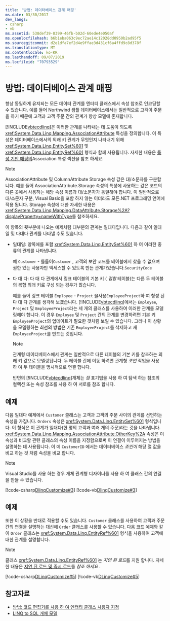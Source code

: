```yaml
---
title: '방법: 데이터베이스 관계 매핑'
ms.date: 03/30/2017
dev_langs:
- csharp
- vb
ms.assetid: 538def39-8399-46fb-b02d-60ede4e050af
ms.openlocfilehash: b6b1eba063c9ec72ae14c12028dd0950b2ad95f5
ms.sourcegitcommit: d2e1dfa7ef2d4e9ffae3d431cf6a4ffd9c8d378f
ms.translationtype: MT
ms.contentlocale: ko-KR
ms.lasthandoff: 09/07/2019
ms.locfileid: "70793529"
---
```

# <a name="how-to-map-database-relationships"></a>방법: 데이터베이스 관계 매핑
항상 동일하게 유지되는 모든 데이터 관계를 엔터티 클래스에서 속성 참조로 인코딩할 수 있습니다. 예를 들어 Northwind 샘플 데이터베이스에서는 일반적으로 고객이 주문을 하기 때문에 고객과 고객 주문 간의 관계가 항상 모델에 존재합니다.  
  
 [!INCLUDE[vbtecdlinq](../../../../../../includes/vbtecdlinq-md.md)]은 이러한 관계를 나타내는 데 도움이 되도록 <xref:System.Data.Linq.Mapping.AssociationAttribute> 특성을 정의합니다. 이 특성은 데이터베이스에서의 외래 키 관계가 무엇인지 나타내기 위해 <xref:System.Data.Linq.EntitySet%601> 및 <xref:System.Data.Linq.EntityRef%601> 형식과 함께 사용됩니다. 자세한 내용은 [특성 기반 매핑의](attribute-based-mapping.md)Association 특성 섹션을 참조 하세요.  
  
> [!NOTE]
> AssociationAttribute 및 ColumnAttribute Storage 속성 값은 대/소문자를 구분합니다. 예를 들어 AssociationAttribute.Storage 속성의 특성에 사용하는 값은 코드의 다른 곳에서 사용하는 해당 속성 이름과 대/소문자가 동일해야 합니다. 이 일반적으로 대/소문자 구분, Visual Basic을 포함 하지 않는 이더라도 모든.NET 프로그래밍 언어에 적용 됩니다. Storage 속성에 대한 자세한 내용은 <xref:System.Data.Linq.Mapping.DataAttribute.Storage%2A?displayProperty=nameWithType>를 참조하세요.  
  
 이 항목의 뒷부분에 나오는 예제처럼 대부분의 관계는 일대다입니다. 다음과 같이 일대일 및 다대다 관계를 나타낼 수도 있습니다.  
  
- 일대일: 양쪽에를 포함 <xref:System.Data.Linq.EntitySet%601> 하 여 이러한 종류의 관계를 나타냅니다.  
  
     예 `Customer` - 를들어`Customer` , 고객의 보안 코드를 테이블에서 찾을 수 없으며 권한 있는 사용자만 액세스할 수 있도록 만든 관계가있습니다.`SecurityCode`  
  
- 다 대 다: 다 대 다 관계에서 링크 테이블의 기본 키 ( *접합* 테이블)는 다른 두 테이블의 복합 외래 키로 구성 되는 경우가 많습니다.  
  
     예를 들어 링크 테이블 `Employee` - `Project` 을사용`EmployeeProject`하 여 형성 된 다 대 다 관계를 생각해 보겠습니다. [!INCLUDE[vbtecdlinq](../../../../../../includes/vbtecdlinq-md.md)]에서는 `Employee`, `Project` 및 `EmployeeProject`라는 세 개의 클래스를 사용하여 이러한 관계를 모델링해야 합니다. 이 경우 `Employee` 및 `Project` 간의 관계를 변경하려면 기본 키 `EmployeeProject`의 업데이트가 필요한 것처럼 보일 수 있습니다. 그러나 이 상황을 모델링하는 최선의 방법은 기존 `EmployeeProject`를 삭제하고 새 `EmployeeProject`를 만드는 것입니다.  
  
    > [!NOTE]
    > 관계형 데이터베이스에서 관계는 일반적으로 다른 테이블의 기본 키를 참조하는 외래 키 값으로 모델링됩니다. 두 테이블 간에 이동 하려면 관계형 *조인* 작업을 사용 하 여 두 테이블을 명시적으로 연결 합니다.  
    >   
    >  반면의 [!INCLUDE[vbtecdlinq](../../../../../../includes/vbtecdlinq-md.md)]개체는 *점* 표기법을 사용 하 여 탐색 하는 참조의 컬렉션 또는 속성 참조를 사용 하 여 서로를 참조 합니다.  
  
## <a name="example"></a>예제  
 다음 일대다 예제에서 `Customer` 클래스는 고객과 고객의 주문 사이의 관계를 선언하는 속성을 가집니다.  `Orders` 속성은 <xref:System.Data.Linq.EntitySet%601> 형식입니다. 이 형식은 이 관계가 일대다(한 명의 고객과 여러 개의 주문)라는 것을 나타냅니다. <xref:System.Data.Linq.Mapping.AssociationAttribute.OtherKey%2A> 속성은 이 속성과 비교할 관련 클래스의 속성 이름을 지정함으로써 이 연결이 이루어지는 방법을 설명하는 데 사용됩니다. 이 예 `CustomerID` 에서는 데이터베이스 *조인이* 해당 열 값을 비교 하는 것 처럼 속성을 비교 합니다.  
  
> [!NOTE]
> Visual Studio를 사용 하는 경우 개체 관계형 디자이너를 사용 하 여 클래스 간의 연결을 만들 수 있습니다.  
  
 [!code-csharp[DlinqCustomize#3](../../../../../../samples/snippets/csharp/VS_Snippets_Data/DLinqCustomize/cs/Program.cs#3)]
 [!code-vb[DlinqCustomize#3](../../../../../../samples/snippets/visualbasic/VS_Snippets_Data/DLinqCustomize/vb/Module1.vb#3)]  
  
## <a name="example"></a>예제  
 또한 이 상황을 반대로 적용할 수도 있습니다. `Customer` 클래스를 사용하여 고객과 주문 간의 연결을 설명하는 대신에 `Order` 클래스를 사용할 수 있습니다. 다음 코드 예제와 같이 `Order` 클래스는 <xref:System.Data.Linq.EntityRef%601> 형식을 사용하여 고객에 대한 관계를 설명합니다.  
  
> [!NOTE]
> 클래스 <xref:System.Data.Linq.EntityRef%601> 는 *지연 된 로드*를 지원 합니다. 자세한 내용은 [지연 된 로드 및 즉시 로드](deferred-versus-immediate-loading.md)를 *참조 하세요* .  
  
 [!code-csharp[DLinqCustomize#5](../../../../../../samples/snippets/csharp/VS_Snippets_Data/DLinqCustomize/cs/Program.cs#5)]
 [!code-vb[DLinqCustomize#5](../../../../../../samples/snippets/visualbasic/VS_Snippets_Data/DLinqCustomize/vb/Module1.vb#5)]  
  
## <a name="see-also"></a>참고자료

- [방법: 코드 편집기를 사용 하 여 엔터티 클래스 사용자 지정](how-to-customize-entity-classes-by-using-the-code-editor.md)
- [LINQ to SQL 개체 모델](the-linq-to-sql-object-model.md)
